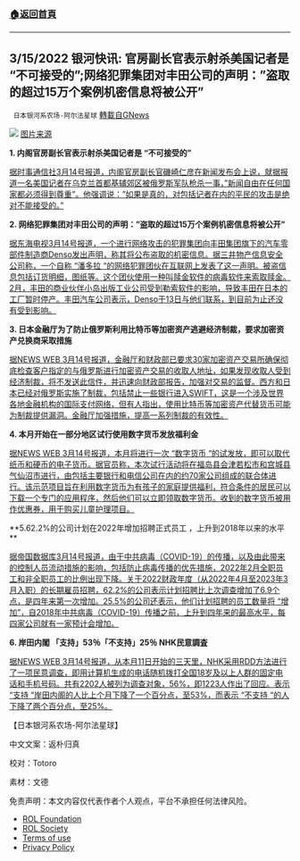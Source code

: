 ###  [:house:返回首頁](https://github.com/ourhimalayas/txt)
---


## 3/15/2022 银河快讯: 官房副长官表示射杀美国记者是 &#8220;不可接受的&#8221;;网络犯罪集团对丰田公司的声明：&#8221;盗取的超过15万个案例机密信息将被公开&#8221;
` 日本银河系农场-阿尔法星球` [轉載自GNews](https://gnews.org/zh-hans/2165746/)

![](https://assets.gnews.org/wp-content/uploads/2022/03/Screen-Shot-2022-03-14-at-8.19.49-PM.png)
[图片来源](https://news.yahoo.co.jp/articles/b90394c1d00e16e484703b51a7d26f6d6917ce51/images/000)

**1. 内阁官房副长官表示射杀美国记者是 “不可接受的”**

[据时事通信社3月14号报道，内阁官房副长官磯崎仁彦在新闻发布会上说，就据报道一名美国记者在乌克兰首都基辅郊区被俄罗斯军队枪杀一事，”新闻自由在任何国家都必须得到尊重”。他强调说：”如果是真的，对包括记者在内的平民的攻击是绝对不能接受的。”](https://news.yahoo.co.jp/articles/28440812b6202eb5cc171882e8665b500371123a)

**2. 网络犯罪集团对丰田公司的声明：”盗取的超过15万个案例机密信息将被公开”**

[据东海电视3月14号报道，一个进行网络攻击的犯罪集团向丰田集团旗下的汽车零部件制造商Denso发出声明，称其将公布盗取的机密信息。据三井物产信息安全公司称，一个自称 “潘多拉 “的网络犯罪团伙在互联网上发表了这一声明。被盗信息包括订货明细，图纸等。这个团伙使用一种叫赎金软件的病毒软件来索取赎金。2月，丰田的商业伙伴小岛出版工业公司受到勒索软件的影响，导致丰田在日本的工厂暂时停产。丰田汽车公司表示，Denso于13日与他们联系，到目前为止还没有受到影响。](https://news.yahoo.co.jp/articles/acba83c77d4b28a7cd59d8c329ed72c1487ceeba)

**3. 日本金融厅为了防止俄罗斯利用比特币等加密资产逃避经济制裁，要求加密资产兑换商采取措施**

[据NEWS WEB 3月14号报道，金融厅和财政部已要求30家加密资产交易所确保彻底检查客户指定的与俄罗斯进行加密资产交易的收取人地址，如果发现收取人受到经济制裁，将不发送此信件，并迅速向财政部报告，加强对交易的监督。西方和日本已经对俄罗斯实施了制裁，包括禁止一些银行进入SWIFT，这是一个涉及世界各地金融机构的国际支付网络，但有人指出，使用比特币等加密资产代替货币可能为制裁提供漏洞。金融厅加强措施，提高一系列制裁的有效性。](https://www3.nhk.or.jp/news/html/20220314/k10013530621000.html?utm_int=news-business_contents_news-main_004)

**4. 本月开始在一部分地区试行使用数字货币发放福利金**

[据NEWS WEB 3月14号报道，本月将进行一次 “数字货币 “的试发放，即可以取代纸币和硬币的电子货币。据官员称，本次试行活动将在福岛县会津若松市和宫城县气仙沼市进行，由包括主要银行和电信公司在内的约70家公司组成的联合体进行。该示范项目旨在利用数字货币为有孩子的家庭提供福利，符合条件的居民可以下载一个专门的应用程序，然后他们可以立即领取数字货币。收到的数字货币被用作优惠券，用于购买儿童护理项目。](https://www3.nhk.or.jp/news/html/20220314/k10013529891000.html?utm_int=news-business_contents_list-items_010)

**5.62.2%的公司计划在2022年增加招聘正式员工 ，上升到2018年以来的水平 **

[据帝国数据库3月14号报道，由于中共病毒（COVID-19）的传播，以及由此带来的控制人员流动措施的影响，包括防止病毒传播的优先措施，2022年2月全职员工和非全职员工的比例出现下降。关于2022财政年度（从2022年4月至2023年3月入职）的长期雇员招聘，62.2%的公司表示计划招聘比上次调查增加了6.9个点，是四年来第一次增加。25.5%的公司还表示，他们计划招聘的员工数量将 “增加”，自2018年中共病毒（COVID-19）传播之前，上升到四年来的最高水平，每四家公司就有一家预计会增加。](https://news.yahoo.co.jp/articles/25d75e32cb61de0f4f9c70d2044554bf46d73fdf)

**6. 岸田内閣 「支持」53％「不支持」25％ NHK民意調査**

[据NEWS WEB 3月14号报道，从本月11日开始的三天里，NHK采用RDD方法进行了一项民意调查，即用计算机生成的电话随机拨打全国18岁及以上人群的固定电话和手机号码。共有2202人被列为调查对象，56%，即1223人作出了回应。表示 “支持 “岸田内阁的人比上个月下降了一个百分点，至53%，而表示 “不支持 “的人下降了两个百分点，至25%。](https://www3.nhk.or.jp/news/html/20220314/k10013530451000.html)

【日本银河系农场-阿尔法星球】

中文文案：返朴归真

校对：Totoro

素材：文德

 

免责声明：本文内容仅代表作者个人观点，平台不承担任何法律风险。

- [ROL Foundation](https://rolfoundation.org/)
- [ROL Society](https://rolsociety.org/)
- [Terms of use](https://gnews.org/terms-of-use-3/)
- [Privacy Policy](https://gnews.org/privacy-policy/)
